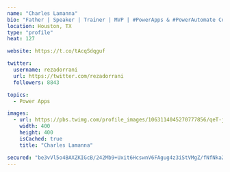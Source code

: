 ```yaml
---
name: "Charles Lamanna"
bio: "Father | Speaker | Trainer | MVP | #PowerApps & #PowerAutomate Community Super User | YouTuber Right-pointing triangle http://youtube.com/c/rezadorrani | Learn - Share - Clockwise rightwards and leftwards open circle arrows"
location: Houston, TX
type: "profile"
heat: 127

website: https://t.co/tAcqSdqguf

twitter:
  username: rezadorrani
  url: https://twitter.com/rezadorrani
  followers: 8843

topics:
  - Power Apps

images:
  - url: https://pbs.twimg.com/profile_images/1063114045270777856/qeT-jpWr_400x400.jpg
    width: 400
    height: 400
    isCached: true
    title: "Charles Lamanna"

secured: "be3vVl5o4BAXZKIGcB/242Mb9+Uxit6HcswnV6FAgug4z3iStVMgZ/fNfNka2AVnESL/wqxiwr+ISp8yZugPvrXELxK/0bDI8NdNSEKZswbNc1Bayw1PeEF5+dnWOhfFBvvw9/ofK/C+RTpML9N2mzE9QRvu2tEg7bxE0MWElap48kJxdj8Vdj1OPGV8VojMyVoZc4uf/i9D4DUaugS8A6fYuUX5WyiG5n24LGDsXWLIsuQCIyS27z8jSqlNIslZ8IYcunmPc9Pd3hUrbyzkYWzULJl/mKaKZAu9D14uH+K7KYvfylbo0PPv0lXF3xspSPh3TLxwb1VMoDEXE4PBnpBVjEDm7w2JprFkeLOi94zubsfLsAWsGOxhhEqLjlNmygNqMpXz7puST/PSv4U87CEwf/btf9E2z5Nnk7+X5hI=;tGeT9i2HP27nhrEyXDqW0g=="
---
```


